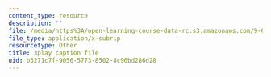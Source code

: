 ```yaml
---
content_type: resource
description: ''
file: /media/https%3A/open-learning-course-data-rc.s3.amazonaws.com/9-00sc-introduction-to-psychology-fall-2011/b3271c7f9056577385028c96bd286d28_76O3rulk844.vtt
file_type: application/x-subrip
resourcetype: Other
title: 3play caption file
uid: b3271c7f-9056-5773-8502-8c96bd286d28
---
```


